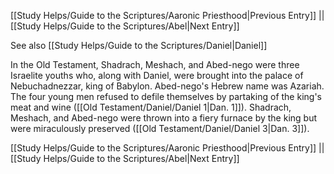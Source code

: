 [[Study Helps/Guide to the Scriptures/Aaronic Priesthood|Previous Entry]]  ||  [[Study Helps/Guide to the Scriptures/Abel|Next Entry]]

 See also [[Study Helps/Guide to the Scriptures/Daniel|Daniel]]

 In the Old Testament, Shadrach, Meshach, and Abed-nego were three Israelite youths who, along with Daniel, were brought into the palace of Nebuchadnezzar, king of Babylon. Abed-nego's Hebrew name was Azariah. The four young men refused to defile themselves by partaking of the king's meat and wine ([[Old Testament/Daniel/Daniel 1|Dan. 1]]). Shadrach, Meshach, and Abed-nego were thrown into a fiery furnace by the king but were miraculously preserved ([[Old Testament/Daniel/Daniel 3|Dan. 3]]).

[[Study Helps/Guide to the Scriptures/Aaronic Priesthood|Previous Entry]]  ||  [[Study Helps/Guide to the Scriptures/Abel|Next Entry]]
